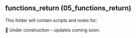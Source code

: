 ## functions_return (05_functions_return)

This folder will contain scripts and notes for:

🚧 Under construction – updates coming soon.

